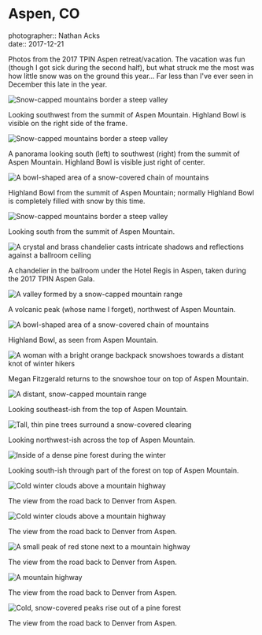 # Aspen, CO

photographer:: Nathan Acks  
date:: 2017-12-21

Photos from the 2017 TPIN Aspen retreat/vacation. The vacation was fun (though I got sick during the second half), but what struck me the most was how little snow was on the ground this year... Far less than I've ever seen in December this late in the year.

![Snow-capped mountains border a steep valley](assets/2017-12-21-aspen-co-01.webp)

Looking southwest from the summit of Aspen Mountain. Highland Bowl is visible on the right side of the frame.

![Snow-capped mountains border a steep valley](../photography/assets/2017-12-16-the-crow.webp)

A panorama looking south (left) to southwest (right) from the summit of Aspen Mountain. Highland Bowl is visible just right of center.

![A bowl-shaped area of a snow-covered chain of mountains](assets/2017-12-21-aspen-co-03.webp)

Highland Bowl from the summit of Aspen Mountain; normally Highland Bowl is completely filled with snow by this time.

![Snow-capped mountains border a steep valley](assets/2017-12-21-aspen-co-04.webp)

Looking south from the summit of Aspen Mountain.

![A crystal and brass chandelier casts intricate shadows and reflections against a ballroom ceiling](../photography/assets/2017-12-17-chandelier.webp)

A chandelier in the ballroom under the Hotel Regis in Aspen, taken during the 2017 TPIN Aspen Gala.

![A valley formed by a snow-capped mountain range](assets/2017-12-21-aspen-co-06.webp)

A volcanic peak (whose name I forget), northwest of Aspen Mountain.

![A bowl-shaped area of a snow-covered chain of mountains](assets/2017-12-21-aspen-co-07.webp)

Highland Bowl, as seen from Aspen Mountain.

![A woman with a bright orange backpack snowshoes towards a distant knot of winter hikers](assets/2017-12-21-aspen-co-08.webp)

Megan Fitzgerald returns to the snowshoe tour on top of Aspen Mountain.

![A distant, snow-capped mountain range](assets/2017-12-21-aspen-co-09.webp)

Looking southeast-ish from the top of Aspen Mountain.

![Tall, thin pine trees surround a snow-covered clearing](assets/2017-12-21-aspen-co-10.webp)

Looking northwest-ish across the top of Aspen Mountain.

![Inside of a dense pine forest during the winter](../photography/assets/2017-12-18-on-top-of-aspen-mountain.webp)

Looking south-ish through part of the forest on top of Aspen Mountain.

![Cold winter clouds above a mountain highway](assets/2017-12-21-aspen-co-12.webp)

The view from the road back to Denver from Aspen.

![Cold winter clouds above a mountain highway](assets/2017-12-21-aspen-co-13.webp)

The view from the road back to Denver from Aspen.

![A small peak of red stone next to a mountain highway](assets/2017-12-21-aspen-co-14.webp)

The view from the road back to Denver from Aspen.

![A mountain highway](assets/2017-12-21-aspen-co-15.webp)

The view from the road back to Denver from Aspen.

![Cold, snow-covered peaks rise out of a pine forest](../photography/assets/2017-12-21-somewhere-near-vail-co.webp)

The view from the road back to Denver from Aspen.
